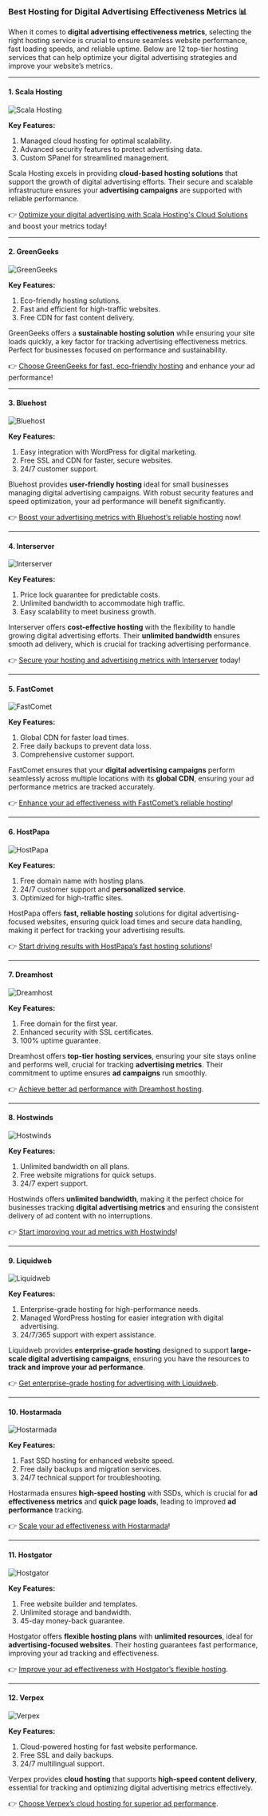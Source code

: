 ### Best Hosting for Digital Advertising Effectiveness Metrics 📊

When it comes to **digital advertising effectiveness metrics**, selecting the right hosting service is crucial to ensure seamless website performance, fast loading speeds, and reliable uptime. Below are 12 top-tier hosting services that can help optimize your digital advertising strategies and improve your website’s metrics.

---

#### 1. Scala Hosting
![Scala Hosting](https://i.imgur.com/uJ5JIK3.png "Scala Web Hosting")

**Key Features:**
1. Managed cloud hosting for optimal scalability.
2. Advanced security features to protect advertising data.
3. Custom SPanel for streamlined management.

Scala Hosting excels in providing **cloud-based hosting solutions** that support the growth of digital advertising efforts. Their secure and scalable infrastructure ensures your **advertising campaigns** are supported with reliable performance.

👉 [Optimize your digital advertising with Scala Hosting's Cloud Solutions](https://snipitx.com/scala-jy) and boost your metrics today!

---

#### 2. GreenGeeks
![GreenGeeks](https://i.imgur.com/eEwuntu.jpg "GreenGeeks Hosting")

**Key Features:**
1. Eco-friendly hosting solutions.
2. Fast and efficient for high-traffic websites.
3. Free CDN for fast content delivery.

GreenGeeks offers a **sustainable hosting solution** while ensuring your site loads quickly, a key factor for tracking advertising effectiveness metrics. Perfect for businesses focused on performance and sustainability.

👉 [Choose GreenGeeks for fast, eco-friendly hosting](https://snipitx.com/greengeeks-jy) and enhance your ad performance!

---

#### 3. Bluehost
![Bluehost](https://i.imgur.com/PasFF9E.jpeg "Bluehost Hosting")

**Key Features:**
1. Easy integration with WordPress for digital marketing.
2. Free SSL and CDN for faster, secure websites.
3. 24/7 customer support.

Bluehost provides **user-friendly hosting** ideal for small businesses managing digital advertising campaigns. With robust security features and speed optimization, your ad performance will benefit significantly.

👉 [Boost your advertising metrics with Bluehost’s reliable hosting](https://snipitx.com/bluehost-jy) now!

---

#### 4. Interserver
![Interserver](https://i.imgur.com/OM5dOEW.jpeg "Interserver Hosting")

**Key Features:**
1. Price lock guarantee for predictable costs.
2. Unlimited bandwidth to accommodate high traffic.
3. Easy scalability to meet business growth.

Interserver offers **cost-effective hosting** with the flexibility to handle growing digital advertising efforts. Their **unlimited bandwidth** ensures smooth ad delivery, which is crucial for tracking advertising performance.

👉 [Secure your hosting and advertising metrics with Interserver](https://snipitx.com/interserver-jy) today!

---

#### 5. FastComet
![FastComet](https://i.imgur.com/7qgXuWp.png "FastComet Hosting")

**Key Features:**
1. Global CDN for faster load times.
2. Free daily backups to prevent data loss.
3. Comprehensive customer support.

FastComet ensures that your **digital advertising campaigns** perform seamlessly across multiple locations with its **global CDN**, ensuring your ad performance metrics are tracked accurately.

👉 [Enhance your ad effectiveness with FastComet’s reliable hosting](https://snipitx.com/fastcomet-jy)!

---

#### 6. HostPapa
![HostPapa](https://i.imgur.com/ouDTkvl.jpeg "HostPapa Hosting")

**Key Features:**
1. Free domain name with hosting plans.
2. 24/7 customer support and **personalized service**.
3. Optimized for high-traffic sites.

HostPapa offers **fast, reliable hosting** solutions for digital advertising-focused websites, ensuring quick load times and secure data handling, making it perfect for tracking your advertising results.

👉 [Start driving results with HostPapa’s fast hosting solutions](https://snipitx.com/hostpapa-jy)!

---

#### 7. Dreamhost
![Dreamhost](https://i.imgur.com/rXIg8ip.jpeg "Dreamhost Hosting")

**Key Features:**
1. Free domain for the first year.
2. Enhanced security with SSL certificates.
3. 100% uptime guarantee.

Dreamhost offers **top-tier hosting services**, ensuring your site stays online and performs well, crucial for tracking **advertising metrics**. Their commitment to uptime ensures **ad campaigns** run smoothly.

👉 [Achieve better ad performance with Dreamhost hosting](https://snipitx.com/dreamhost-jy).

---

#### 8. Hostwinds
![Hostwinds](https://i.imgur.com/53aSNXx.jpeg "Hostwinds Hosting")

**Key Features:**
1. Unlimited bandwidth on all plans.
2. Free website migrations for quick setups.
3. 24/7 expert support.

Hostwinds offers **unlimited bandwidth**, making it the perfect choice for businesses tracking **digital advertising metrics** and ensuring the consistent delivery of ad content with no interruptions.

👉 [Start improving your ad metrics with Hostwinds](https://snipitx.com/hostwinds-jy)!

---

#### 9. Liquidweb
![Liquidweb](https://i.imgur.com/4IvT9SC.jpeg "Liquidweb Hosting")

**Key Features:**
1. Enterprise-grade hosting for high-performance needs.
2. Managed WordPress hosting for easier integration with digital advertising.
3. 24/7/365 support with expert assistance.

Liquidweb provides **enterprise-grade hosting** designed to support **large-scale digital advertising campaigns**, ensuring you have the resources to **track and improve your ad performance**.

👉 [Get enterprise-grade hosting for advertising with Liquidweb](https://snipitx.com/liquidweb-jy).

---

#### 10. Hostarmada
![Hostarmada](https://i.imgur.com/KFbdf3o.jpeg "Hostarmada Hosting")

**Key Features:**
1. Fast SSD hosting for enhanced website speed.
2. Free daily backups and migration services.
3. 24/7 technical support for troubleshooting.

Hostarmada ensures **high-speed hosting** with SSDs, which is crucial for **ad effectiveness metrics** and **quick page loads**, leading to improved **ad performance** tracking.

👉 [Scale your ad effectiveness with Hostarmada](https://snipitx.com/hostarmada-jy)!

---

#### 11. Hostgator
![Hostgator](https://i.imgur.com/BcVkH57.jpeg "Hostgator Hosting")

**Key Features:**
1. Free website builder and templates.
2. Unlimited storage and bandwidth.
3. 45-day money-back guarantee.

Hostgator offers **flexible hosting plans** with **unlimited resources**, ideal for **advertising-focused websites**. Their hosting guarantees fast performance, improving your ad tracking and effectiveness.

👉 [Improve your ad effectiveness with Hostgator’s flexible hosting](https://snipitx.com/hostgator-jy).

---

#### 12. Verpex
![Verpex](https://i.imgur.com/6x5LhiS.jpeg "Verpex Hosting")

**Key Features:**
1. Cloud-powered hosting for fast website performance.
2. Free SSL and daily backups.
3. 24/7 multilingual support.

Verpex provides **cloud hosting** that supports **high-speed content delivery**, essential for tracking and optimizing digital advertising metrics effectively.

👉 [Choose Verpex’s cloud hosting for superior ad performance](https://snipitx.com/verpex-jy).

